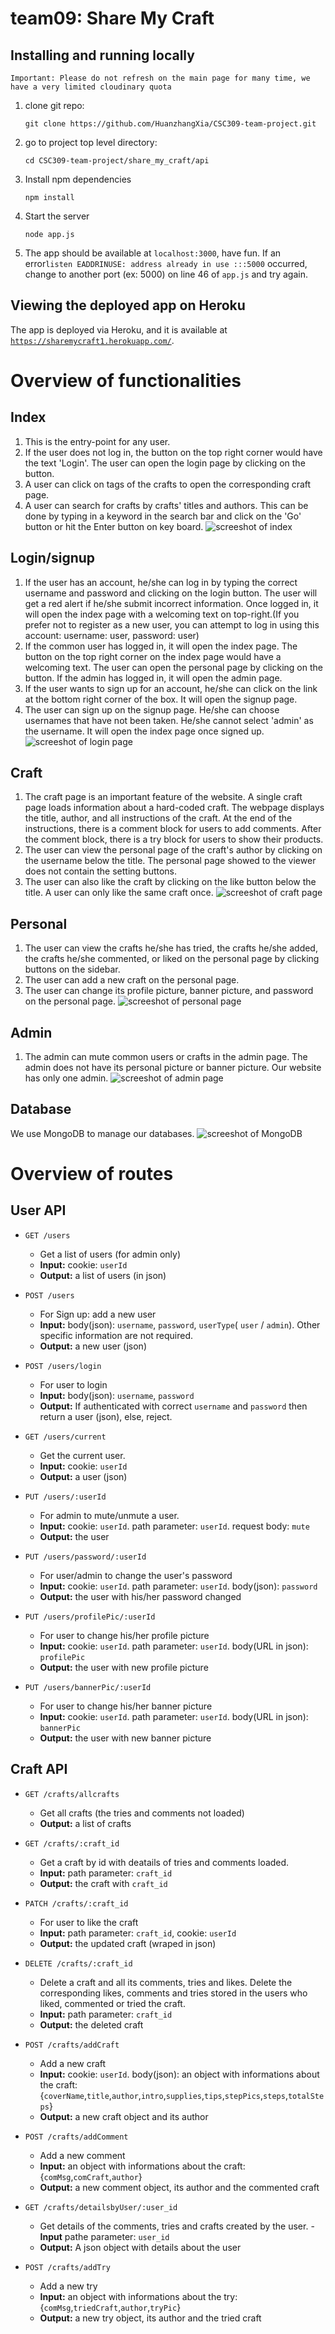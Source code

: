 # team09: Share My Craft
## Installing and running locally
    Important: Please do not refresh on the main page for many time, we have a very limited cloudinary quota
1. clone git repo:
    ```
    git clone https://github.com/HuanzhangXia/CSC309-team-project.git
    ```
2. go to project top level directory:
    ```
    cd CSC309-team-project/share_my_craft/api
    ```
3. Install npm dependencies
    ```
    npm install 
    ```
4. Start the server
    ```
    node app.js
    ```
5. The app should be available at ```localhost:3000```, have fun. If an error```listen EADDRINUSE: address already in use :::5000``` occurred, change to another port (ex: 5000) on line 46 of ```app.js``` and try again.

## Viewing the deployed app on Heroku
The app is deployed via Heroku, and it is available at [```https://sharemycraft1.herokuapp.com/```](https://sharemycraft1.herokuapp.com/).

# Overview of functionalities
## Index
1. This is the entry-point for any user.
2. If the user does not log in, the button on the top right corner would have the text 'Login'. The user can open the login page by clicking on the button. 
3. A user can click on tags of the crafts to open the corresponding craft page.
4. A user can search for crafts by crafts' titles and authors. This can be done by typing in a keyword in the search bar and click on the 'Go' button or hit the Enter button on key board.
![screeshot of index](./pictures/index.png)

## Login/signup
1. If the user has an account, he/she can log in by typing the correct username and password and clicking on the login button. The user will get a red alert if he/she submit incorrect information. Once logged in, it will open the index page with a welcoming text on top-right.(If you prefer not to register as a new user, you can attempt to log in using this account: username: user, password: user)
2. If the common user has logged in, it will open the index page. The button on the top right corner on the index page would have a welcoming text. The user can open the personal page by clicking on the button. If the admin has logged in, it will open the admin page.
2. If the user wants to sign up for an account, he/she can click on the link at the bottom right corner of the box. It will open the signup page.
3. The user can sign up on the signup page. He/she can choose usernames that have not been taken. He/she cannot select 'admin' as the username. It will open the index page once signed up.
![screeshot of login page](./pictures/login.png)
## Craft
1. The craft page is an important feature of the website. A single craft page loads information about a hard-coded craft. The webpage displays the title, author, and all instructions of the craft. At the end of the instructions, there is a comment block for users to add comments. After the comment block, there is a try block for users to show their products.
2. The user can view the personal page of the craft's author by clicking on the username below the title. The personal page showed to the viewer does not contain the setting buttons.
3. The user can also like the craft by clicking on the like button below the title. A user can only like the same craft once.
![screeshot of craft page](./pictures/craft.png)
## Personal
1. The user can view the crafts he/she has tried, the crafts he/she added, the crafts he/she commented, or liked on the personal page by clicking buttons on the sidebar.
2. The user can add a new craft on the personal page. 
3. The user can change its profile picture, banner picture, and password on the personal page. 
![screeshot of personal page](./pictures/personal.png)
## Admin
1. The admin can mute common users or crafts in the admin page. The admin does not have its personal picture or banner picture. Our website has only one admin.
![screeshot of admin page](./pictures/admin.png)
## Database
We use MongoDB to manage our databases.
![screeshot of MongoDB](./pictures/mongodb.png)
# Overview of routes
## User API

- ```GET /users```

    - Get a list of users (for admin only)
    - **Input:** cookie: ```userId```
    - **Output:** a list of users (in json)
    
- ```POST /users```

    - For Sign up: add a new user
    - **Input:** body(json): ```username```, ```password```, ```userType```( ```user``` / ```admin```). Other specific information are not required.
    - **Output:** a new user (json)

- ```POST /users/login```

    - For user to login 
    - **Input:** body(json): ```username```, ```password```
    - **Output:** If authenticated with correct ```username``` and ```password``` then return a user (json), else, reject.
    
- ```GET /users/current```

    - Get the current user.
    - **Input:** cookie: ```userId```
    - **Output:** a user (json)
    
- ```PUT /users/:userId```

    - For admin to mute/unmute a user.
    - **Input:** cookie: ```userId```. path parameter: ```userId```. request body: ```mute```
    - **Output:** the user
    
- ```PUT /users/password/:userId```

    - For user/admin to change the user's password
    - **Input:** cookie: ```userId```. path parameter: ```userId```. body(json): ```password```
    - **Output:** the user with his/her password changed
    
- ```PUT /users/profilePic/:userId```

    - For user to change his/her profile picture
    - **Input:** cookie: ```userId```. path parameter: ```userId```. body(URL in json): ```profilePic```
    - **Output:** the user with new profile picture
    
- ```PUT /users/bannerPic/:userId```

    - For user to change his/her banner picture
    - **Input:** cookie: ```userId```. path parameter: ```userId```. body(URL in json): ```bannerPic```
    - **Output:** the user with new banner picture
    

## Craft API

- ```GET /crafts/allcrafts```
    - Get all crafts (the tries and comments not loaded)
    - **Output:** a list of crafts
    
- ```GET /crafts/:craft_id```

    - Get a craft by id with deatails of tries and comments loaded.
    - **Input:** path parameter: ```craft_id```
    - **Output:** the craft with ```craft_id```

- ```PATCH /crafts/:craft_id```

    - For user to like the craft
    - **Input:** path parameter: ```craft_id```, cookie: ```userId``` 
    - **Output:** the updated craft (wraped in json)

- ```DELETE /crafts/:craft_id```

    - Delete a craft and all its comments, tries and likes. Delete the corresponding likes, comments and tries stored in the users who liked, commented or tried the craft.
    - **Input:** path parameter: ```craft_id```
    - **Output:** the deleted craft

- ```POST /crafts/addCraft```

    - Add a new craft
    - **Input:** cookie: ```userId```. body(json): an object with informations about the craft: {```coverName```,```title```,```author```,```intro```,```supplies```,```tips```,```stepPics```,```steps```,```totalSteps```}
    - **Output:** a new craft object and its author


- ```POST /crafts/addComment```

    - Add a new comment
    - **Input:** an object with informations about the craft:{```comMsg```,```comCraft```,```author```}
    - **Output:** a new comment object, its author and the commented craft

- ```GET /crafts/detailsbyUser/:user_id```
    - Get details of the comments, tries and crafts created by the user.
    -**Input** pathe parameter: ```user_id```
    - **Output:** A json object with details about the user

- ```POST /crafts/addTry```

    - Add a new try
    - **Input:** an object with informations about the try:{```comMsg```,```triedCraft```,```author```,```tryPic```}
    - **Output:** a new try object, its author and the tried craft
